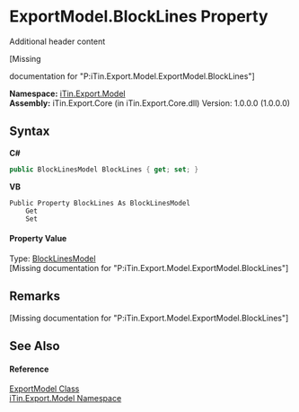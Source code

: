 # ExportModel.BlockLines Property 
Additional header content 

\[Missing <summary> documentation for "P:iTin.Export.Model.ExportModel.BlockLines"\]

**Namespace:**&nbsp;<a href="ef57ffcc-e95e-b212-5a46-9aa6f5a3511f">iTin.Export.Model</a><br />**Assembly:**&nbsp;iTin.Export.Core (in iTin.Export.Core.dll) Version: 1.0.0.0 (1.0.0.0)

## Syntax

**C#**<br />
``` C#
public BlockLinesModel BlockLines { get; set; }
```

**VB**<br />
``` VB
Public Property BlockLines As BlockLinesModel
	Get
	Set
```


#### Property Value
Type: <a href="af92041c-0246-54ab-9e61-08285978a102">BlockLinesModel</a><br />\[Missing <value> documentation for "P:iTin.Export.Model.ExportModel.BlockLines"\]

## Remarks
\[Missing <remarks> documentation for "P:iTin.Export.Model.ExportModel.BlockLines"\]

## See Also


#### Reference
<a href="ff3f8d5d-9bb7-2235-58c5-0d8358e85c80">ExportModel Class</a><br /><a href="ef57ffcc-e95e-b212-5a46-9aa6f5a3511f">iTin.Export.Model Namespace</a><br />